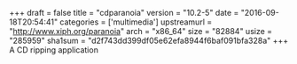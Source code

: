 +++
draft = false
title = "cdparanoia"
version = "10.2-5"
date = "2016-09-18T20:54:41"
categories = ['multimedia']
upstreamurl = "http://www.xiph.org/paranoia"
arch = "x86_64"
size = "82884"
usize = "285959"
sha1sum = "d2f743dd399df05e62efa8944f6baf091bfa328a"
+++
A CD ripping application